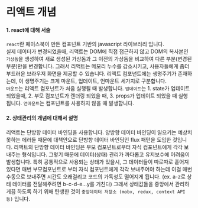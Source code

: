 # 리액트 개념

#### 1. react에 대해 서술

`react`란 페이스북이 만든 컴포넌트 기반의 javascript 라이브러리 입니다.  
실제 데이터가 변경되었을때, 리액트는 DOM에 직접 접근하지 않고 DOM의 복사본인 `가상돔`을 생성하여 새로 생성된 가상돔과 그 이전의 가상돔을 비교하여 다른 부분(변경된 부분)만을 변경합니다. 그래서 리액트는 메모리 누수를 감소시키고, 사용자들에게 좀더 부드러운 브라우저 화면을 제공할 수 있습니다.
리액트 컴포넌트에는 생명주기가 존재하는데, 이 생명주기는 크게 마운트, 업데이트, 언마운트 세가지로 구분합니다.  
`마운트`는 리액트 컴포넌트가 처음 실행될 때 발생합니다. `업데이트`는 1. state가 업데이트 되었을때, 2. 부모 컴포넌트가 렌더링 되었을 때, 3. props가 업데이트 되었을 때 실행됩니다. `언마운트`는 컴포넌트를 사용하지 않을 때 발생합니다.

#### 2. 상태관리의 개념에 대해서 설명

리액트는 단방향 데이터 바인딩을 사용합니다. 양방향 데이터 바인딩이 일으키는 예상치못하는 에러들 때문에 대책안으로 단방향 데이터 바인딩인 flux 패턴을 도입한 것입니다. 리액트의 단방향 데이터 바인딩은 부모 컴포넌트로부터 자식 컴포넌트에게 각각 보내주는 형식입니다. 그렇기 때문에 데이터(상태) 관리가 까다롭고 유지보수에 어려움이 발생합니다. 특히 공통적으로 사용되는 상태가 있을시, 그 데이터들이 따로따로 흩어져있다면 매번 부모컴포넌트로 부터 자식 컴포넌트에게 각각 보내주어야 하는데 이걸 매번 수동으로 보내주면 시간도 오래걸리고 코드의 가독성도 떨어지게 됩니다. (ex. a-z로 상태 데이터를 전달해주려면 b-c-d-e...y를 거친다) 그래서 상태값들을 중앙에서 관리하게끔 하도록 하기 위해 탄생한 것이 `중앙데이터 저장소 (mobx, redux, context API 등)` 입니다.
